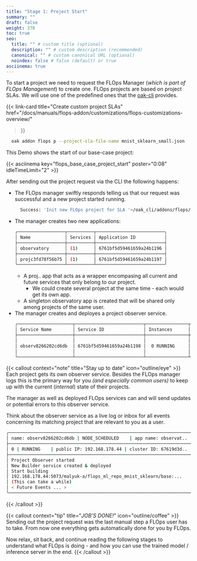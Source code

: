 ```yaml
---
title: "Stage 1: Project Start"
summary: ""
draft: false
weight: 370
toc: true
seo:
  title: "" # custom title (optional)
  description: "" # custom description (recommended)
  canonical: "" # custom canonical URL (optional)
  noindex: false # false (default) or true
asciinema: true
---
```

To start a project we need to request the FLOps Manager (*which is part of FLOps Management*) to create one.
FLOps projects are based on project SLAs.
We will use one of the predefined ones that the [oak-cli](/docs/getting-started/deploy-app/with-the-cli/) provides.

{{< link-card
  title="Create custom project SLAs"
  href="/docs/manuals/flops-addon/customizations/flops-customizations-overview/"
>}}

```bash
  oak addon flops p --project-sla-file-name mnist_sklearn_small.json
```

This Demo shows the start of our base-case project:

{{< asciinema key="flops_base_case_project_start" poster="0:08" idleTimeLimit="2" >}}

After sending out the project request via the CLI the following happens:
- The FLOps manager swiftly responds telling us that our request was successful and a new project started running.
  ```bash
    Success: 'Init new FLOps project for SLA '~/oak_cli/addons/flops/projects/mnist_sklearn_small.json'
  ```
- The manager creates two new applications:
  ```bash
  ╭──────────────────┬──────────┬──────────────────────────╮ 
  │ Name             │ Services │ Application ID           │ 
  ├──────────────────┼──────────┼──────────────────────────┤ 
  │ observatory      │ (1)      │ 6761bf5d59461659a24b1196 │ 
  ├──────────────────┼──────────┼──────────────────────────┤ 
  │ projc3fd78f56b75 │ (1)      │ 6761bf5d59461659a24b1197 │ 
  ╰──────────────────┴──────────┴──────────────────────────╯ 
  ```
  - A proj.. app that acts as a wrapper encompasing all current and future services that only belong to our project.
    - We could create several project at the same time - each would get its own app.
  - A singleton observatory app is created that will be shared only among projects of the same user. 
- The manager creates and deployes a project observer service.
  ```bash
  ╭─────────────────────┬──────────────────────────┬────────────────┬──────────────────┬──────────────────────────╮     
  │ Service Name        │ Service ID               │ Instances      │ App Name         │ App ID                   │     
  ├─────────────────────┼──────────────────────────┼────────────────┼──────────────────┼──────────────────────────┤     
  │                     │                          │                │                  │                          │     
  │ observ8266202cd6db  │ 6761bf5d59461659a24b1198 │  0 RUNNING     │ observatory      │ 6761bf5d59461659a24b1196 │      
  │                     │                          │                │                  │                          │     
  ╰─────────────────────┴──────────────────────────┴────────────────┴──────────────────┴──────────────────────────╯     
  ```

{{< callout context="note" title="Stay up to date" icon="outline/eye" >}}
  Each project gets its own observer service.
  Besides the FLOps manager logs this is the primary way for you *(and especially common users)* to keep up with the current (*internal*) state of their projects.

  The manager as well as deployed FLOps services can and will send updates or potential errors to this observer service.
  
  Think about the observer service as a live log or inbox for all events concerning its matching project that are relevant to you as a user.

  ```bash
╭───────────────────────────────────────────────────────────────────────╮
│ name: observ8266202cd6db | NODE_SCHEDULED    | app name: observat..   │ 
├───────────────────────────────────────────────────────────────────────┤
│ 0 | RUNNING    | public IP: 192.168.178.44 | cluster ID: 67619d3d..   │ 
├───────────────────────────────────────────────────────────────────────┤
│ Project Observer started                                              │
│ New Builder service created & deployed                                │
│ Start building                                                        │
│ 192.168.178.44:5073/malyuk-a/flops_ml_repo_mnist_sklearn/base:...     │ 
│ (This can take a while)                                               │
│ < Future Events ... >                                                 │
╰───────────────────────────────────────────────────────────────────────╯
  ```
{{< /callout >}}

{{< callout context="tip" title="*JOB'S DONE!*" icon="outline/coffee" >}}
  Sending out the project request was the last manual step a FLOps user has to take.
  From now one everything gets automatically done for you by FLOps.

  Now relax, sit back, and continue reading the following stages to understand what FLOps is doing - and how you can use the trained model / inference server in the end.
{{< /callout >}}
